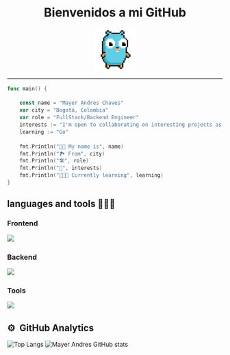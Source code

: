 <h1 align="center">Bienvenidos a mi GitHub</h1>

<div align="center">
    <img  width="20%" src="images/gopher.gif">
</div>

-----------------------------

```go
func main() {

    const name = "Mayer Andres Chaves"
    var city = "Bogotá, Colombia"
    var role = "FullStack/Backend Engineer"
    interests := "I'm open to collaborating on interesting projects as a developer"
    learning := "Go"

    fmt.Println("🧑🏽 My name is", name)
    fmt.Println("🏞️ From", city)
    fmt.Println("🛠️", role)
    fmt.Println("🌱", interests)
    fmt.Println("👨🏽‍🏫 Currently learning", learning)
}
```

## languages and tools 👨🏽‍💻

### Frontend

<div align="left">
  <a href="https://skillicons.dev">
    <img src="https://skillicons.dev/icons?i=html,css,tailwind,javascript,ts,astro,svelte,angular" />
  </a>
</div>

### Backend

<div align="left">
  <a href="https://skillicons.dev">
    <img src="https://skillicons.dev/icons?i=nodejs,express,nestjs,go,mongodb,postgres,prisma" />
  </a>
</div>

### Tools

<div align="left">
  <a href="https://skillicons.dev">
    <img src="https://skillicons.dev/icons?i=git,github,vscode,vite,docker" />
  </a>
</div>

## ⚙️ &nbsp;GitHub Analytics

![Top Langs](https://github-readme-stats.vercel.app/api/top-langs/?username=Mayer-04&theme=react&layout=compact)
![Mayer Andres GitHub stats](https://github-readme-stats.vercel.app/api?username=Mayer-04&show_icons=true&theme=react)
